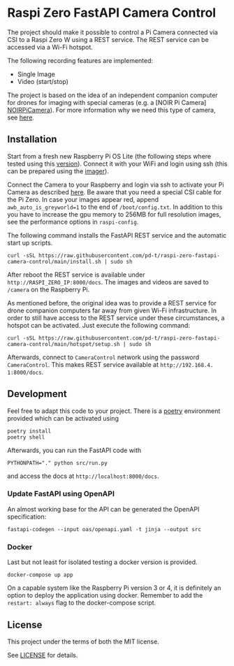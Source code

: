 # Raspi Zero FastAPI Camera Control

The project should make it possible to control a Pi Camera connected via 
CSI to a Raspi Zero W using a REST service. The REST service can be 
accessed via a Wi-Fi hotspot.

The following recording features are implemented:
- Single Image
- Video (start/stop)

The project is based on the idea of an independent companion computer for 
drones for imaging with special cameras (e.g. a [NOIR Pi Camera]
[NOIRPiCamera]). For more information why we need this type of camera, see 
[here][NDVI].

[NOIRPiCamera]: https://www.raspberrypi.com/products/pi-noir-camera-v2/
[NDVI]: https://www.raspberrypi.com/news/whats-that-blue-thing-doing-here/


## Installation
Start from a fresh new Raspberry Pi OS Lite (the following steps where 
tested using this [version][RaspiOSLite]). Connect it with your WiFi and 
login using ssh (this can be prepared using the [imager][RaspberryPiImager]).

[RaspiOSLite]: https://downloads.raspberrypi.org/raspios_lite_armhf/images/raspios_lite_armhf-2022-04-07/

[RaspberryPiImager]: https://www.raspberrypi.com/software/

Connect the Camera to your Raspberry and login via ssh to activate your Pi 
Camera as described [here][PiCameraInstall]. Be aware that you need a 
special CSI cable for the Pi Zero. In case your images appear red, 
append `awb_auto_is_greyworld=1` to the end of `/boot/config.txt`. In 
addition to this you have to increase the gpu memory to 256MB for full 
resolution images, see the performance options in `raspi-config`.

[PiCameraInstall]: https://www.raspberrypi.com/documentation/accessories/camera.html

The following command installs the FastAPI REST service and the automatic 
start up scripts.
```
curl -sSL https://raw.githubusercontent.com/pd-t/raspi-zero-fastapi-camera-control/main/install.sh | sudo sh
```
After reboot the REST service is available under 
`http://RASPI_ZERO_IP:8000/docs`. The images and videos are saved to 
`/camera` on the Raspberry Pi.

As mentioned before, the original idea was to provide a REST service for 
drone companion computers far away from given Wi-Fi infrastructure. 
In order to still have access to the REST service under these circumstances,
a hotspot can be activated. Just execute the following command:

```
curl -sSL https://raw.githubusercontent.com/pd-t/raspi-zero-fastapi-camera-control/main/hotspot/setup.sh | sudo sh
```

Afterwards, connect to `CameraControl` network using the password 
`CameraControl`. This makes REST service available at `http://192.168.4.
1:8000/docs`.

## Development

Feel free to adapt this code to your project. There is a 
[poetry](https://python-poetry.org/) environment provided which can be 
activated using

```
poetry install
poetry shell
```

Afterwards, you can run the FastAPI code with

```
PYTHONPATH="." python src/run.py
```

and access the docs at `http://localhost:8000/docs`.

### Update FastAPI using OpenAPI

An almost working base for the API can be generated the OpenAPI 
specification:

```
fastapi-codegen --input oas/openapi.yaml -t jinja --output src
```

### Docker

Last but not least for isolated testing a docker version is provided.

```
docker-compose up app
```

On a capable system like the Raspberry Pi version 3 or 4, it is definitely 
an option to deploy the application using docker. Remember to add the 
`restart: always` flag to the docker-compose script.

## License

This project under the terms of both the MIT license. 

See [LICENSE](LICENSE) for details.
